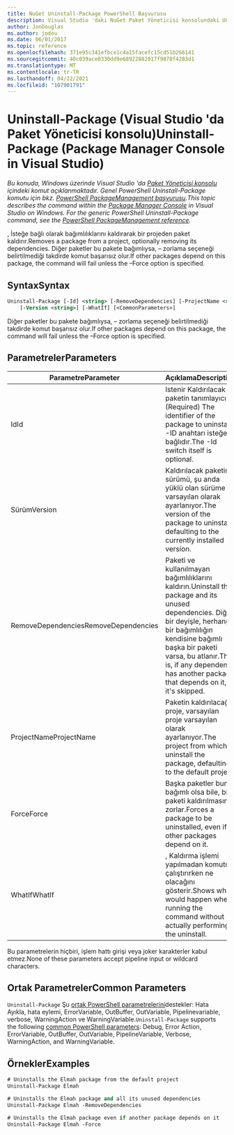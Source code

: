 ```yaml
---
title: NuGet Uninstall-Package PowerShell Başvurusu
description: Visual Studio 'daki NuGet Paket Yöneticisi konsolundaki Uninstall-Package PowerShell komutuna yönelik başvuru.
author: JonDouglas
ms.author: jodou
ms.date: 06/01/2017
ms.topic: reference
ms.openlocfilehash: 371e95c341efbce1c4a15facefc15cd51b266141
ms.sourcegitcommit: 40c039ace0330dd9e68922882017f9878f4283d1
ms.translationtype: MT
ms.contentlocale: tr-TR
ms.lasthandoff: 04/22/2021
ms.locfileid: "107901791"
---
```

# <a name="uninstall-package-package-manager-console-in-visual-studio"></a><span data-ttu-id="71e20-103">Uninstall-Package (Visual Studio 'da Paket Yöneticisi konsolu)</span><span class="sxs-lookup"><span data-stu-id="71e20-103">Uninstall-Package (Package Manager Console in Visual Studio)</span></span>

<span data-ttu-id="71e20-104">*Bu konuda, Windows üzerinde Visual Studio 'da [Paket Yöneticisi konsolu](../../consume-packages/install-use-packages-powershell.md) içindeki komut açıklanmaktadır. Genel PowerShell Uninstall-Package komutu için bkz. [PowerShell PackageManagement başvurusu](/powershell/module/packagemanagement).*</span><span class="sxs-lookup"><span data-stu-id="71e20-104">*This topic describes the command within the [Package Manager Console](../../consume-packages/install-use-packages-powershell.md) in Visual Studio on Windows. For the generic PowerShell Uninstall-Package command, see the [PowerShell PackageManagement reference](/powershell/module/packagemanagement).*</span></span>

<span data-ttu-id="71e20-105">, İsteğe bağlı olarak bağımlılıklarını kaldırarak bir projeden paket kaldırır.</span><span class="sxs-lookup"><span data-stu-id="71e20-105">Removes a package from a project, optionally removing its dependencies.</span></span> <span data-ttu-id="71e20-106">Diğer paketler bu pakete bağımlıysa, – zorlama seçeneği belirtilmediği takdirde komut başarısız olur.</span><span class="sxs-lookup"><span data-stu-id="71e20-106">If other packages depend on this package, the command will fail unless the –Force option is specified.</span></span>

## <a name="syntax"></a><span data-ttu-id="71e20-107">Syntax</span><span class="sxs-lookup"><span data-stu-id="71e20-107">Syntax</span></span>

```ps
Uninstall-Package [-Id] <string> [-RemoveDependencies] [-ProjectName <string>] [-Force]
    [-Version <string>] [-WhatIf] [<CommonParameters>]
```

<span data-ttu-id="71e20-108">Diğer paketler bu pakete bağımlıysa, – zorlama seçeneği belirtilmediği takdirde komut başarısız olur.</span><span class="sxs-lookup"><span data-stu-id="71e20-108">If other packages depend on this package, the command will fail unless the –Force option is specified.</span></span>

## <a name="parameters"></a><span data-ttu-id="71e20-109">Parametreler</span><span class="sxs-lookup"><span data-stu-id="71e20-109">Parameters</span></span>

| <span data-ttu-id="71e20-110">Parametre</span><span class="sxs-lookup"><span data-stu-id="71e20-110">Parameter</span></span> | <span data-ttu-id="71e20-111">Açıklama</span><span class="sxs-lookup"><span data-stu-id="71e20-111">Description</span></span> |
| --- | --- |
| <span data-ttu-id="71e20-112">Id</span><span class="sxs-lookup"><span data-stu-id="71e20-112">Id</span></span> | <span data-ttu-id="71e20-113">Istenir Kaldırılacak paketin tanımlayıcısı.</span><span class="sxs-lookup"><span data-stu-id="71e20-113">(Required) The identifier of the package to uninstall.</span></span> <span data-ttu-id="71e20-114">-ID anahtarı isteğe bağlıdır.</span><span class="sxs-lookup"><span data-stu-id="71e20-114">The -Id switch itself is optional.</span></span> |
| <span data-ttu-id="71e20-115">Sürüm</span><span class="sxs-lookup"><span data-stu-id="71e20-115">Version</span></span> | <span data-ttu-id="71e20-116">Kaldırılacak paketin sürümü, şu anda yüklü olan sürüme varsayılan olarak ayarlanıyor.</span><span class="sxs-lookup"><span data-stu-id="71e20-116">The version of the package to uninstall, defaulting to the currently installed version.</span></span> |
| <span data-ttu-id="71e20-117">RemoveDependencies</span><span class="sxs-lookup"><span data-stu-id="71e20-117">RemoveDependencies</span></span> | <span data-ttu-id="71e20-118">Paketi ve kullanılmayan bağımlılıklarını kaldırın.</span><span class="sxs-lookup"><span data-stu-id="71e20-118">Uninstall the package and its unused dependencies.</span></span> <span data-ttu-id="71e20-119">Diğer bir deyişle, herhangi bir bağımlılığın kendisine bağımlı başka bir paketi varsa, bu atlanır.</span><span class="sxs-lookup"><span data-stu-id="71e20-119">That is, if any dependency has another package that depends on it, it's skipped.</span></span> |
| <span data-ttu-id="71e20-120">ProjectName</span><span class="sxs-lookup"><span data-stu-id="71e20-120">ProjectName</span></span> | <span data-ttu-id="71e20-121">Paketin kaldırılacağı proje, varsayılan proje varsayılan olarak ayarlanıyor.</span><span class="sxs-lookup"><span data-stu-id="71e20-121">The project from which to uninstall the package, defaulting to the default project.</span></span> |
| <span data-ttu-id="71e20-122">Force</span><span class="sxs-lookup"><span data-stu-id="71e20-122">Force</span></span> | <span data-ttu-id="71e20-123">Başka paketler buna bağımlı olsa bile, bir paketi kaldırılmasına zorlar.</span><span class="sxs-lookup"><span data-stu-id="71e20-123">Forces a package to be uninstalled, even if other packages depend on it.</span></span> |
| <span data-ttu-id="71e20-124">WhatIf</span><span class="sxs-lookup"><span data-stu-id="71e20-124">WhatIf</span></span> | <span data-ttu-id="71e20-125">, Kaldırma işlemi yapılmadan komutu çalıştırırken ne olacağını gösterir.</span><span class="sxs-lookup"><span data-stu-id="71e20-125">Shows what would happen when running the command without actually performing the uninstall.</span></span> |

<span data-ttu-id="71e20-126">Bu parametrelerin hiçbiri, işlem hattı girişi veya joker karakterler kabul etmez.</span><span class="sxs-lookup"><span data-stu-id="71e20-126">None of these parameters accept pipeline input or wildcard characters.</span></span>

## <a name="common-parameters"></a><span data-ttu-id="71e20-127">Ortak Parametreler</span><span class="sxs-lookup"><span data-stu-id="71e20-127">Common Parameters</span></span>

<span data-ttu-id="71e20-128">`Uninstall-Package` Şu [ortak PowerShell parametrelerini](/powershell/module/microsoft.powershell.core/about/about_commonparameters)destekler: Hata Ayıkla, hata eylemi, ErrorVariable, OutBuffer, OutVariable, Pipelinevariable, verbose, WarningAction ve WarningVariable.</span><span class="sxs-lookup"><span data-stu-id="71e20-128">`Uninstall-Package` supports the following [common PowerShell parameters](/powershell/module/microsoft.powershell.core/about/about_commonparameters): Debug, Error Action, ErrorVariable, OutBuffer, OutVariable, PipelineVariable, Verbose, WarningAction, and WarningVariable.</span></span>

## <a name="examples"></a><span data-ttu-id="71e20-129">Örnekler</span><span class="sxs-lookup"><span data-stu-id="71e20-129">Examples</span></span>

```ps
# Uninstalls the Elmah package from the default project
Uninstall-Package Elmah

# Uninstalls the Elmah package and all its unused dependencies
Uninstall-Package Elmah -RemoveDependencies 

# Uninstalls the Elmah package even if another package depends on it
Uninstall-Package Elmah -Force
```